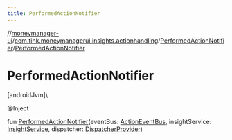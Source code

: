 ```yaml
---
title: PerformedActionNotifier
---
```

//[moneymanager-ui](../../../index.html)/[com.tink.moneymanagerui.insights.actionhandling](../index.html)/[PerformedActionNotifier](index.html)/[PerformedActionNotifier](-performed-action-notifier.html)



# PerformedActionNotifier



[androidJvm]\




@Inject



fun [PerformedActionNotifier](-performed-action-notifier.html)(eventBus: [ActionEventBus](../-action-event-bus/index.html), insightService: [InsightService](../../com.tink.service.insight/-insight-service/index.html), dispatcher: [DispatcherProvider](../../com.tink.service.util/-dispatcher-provider/index.html))




